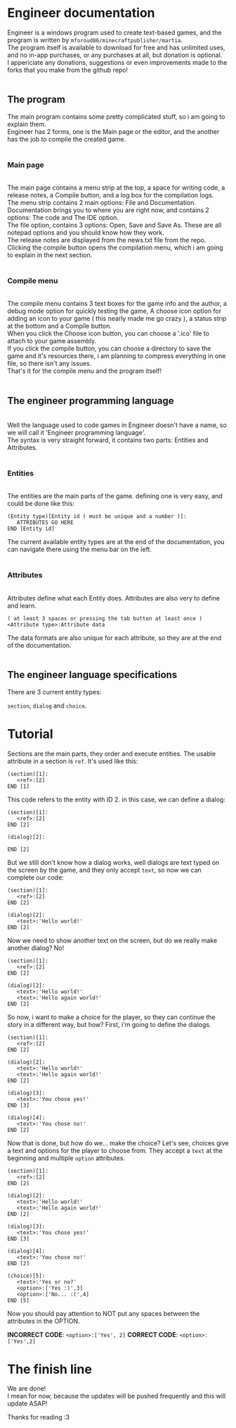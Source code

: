 # Engineer documentation
Engineer is a windows program used to create text-based games, and the program is written by `mforoud86/minecraftpublisher/martia`.<br>
The program itself is available to download for free and has unlimited uses, and no in-app purchases, or any purchases at all, but donation is optional.<br>
I appericiate any donations, suggestions or even improvements made to the forks that you make from the github repo!<br>
<br>
## The program
The main program contains some pretty complicated stuff, so i am going to explain them.<br>
Engineer has 2 forms, one is the Main page or the editor, and the another has the job to compile the created game.<br>
<br>
### Main page
<br>
The main page contains a menu strip at the top, a space for writing code, a release notes, a Compile button, and a log box for the compilation logs.<br>
The menu strip contains 2 main options: File and Documentation.<br>
Documentation brings you to where you are right now, and contains 2 options: The code and The IDE option.<br>
The file option, contains 3 options: Open, Save and Save As. These are all notepad options and you should know how they work.<br>
The release notes are displayed from the news.txt file from the repo.<br>
Clicking the compile button opens the compilation menu, which i am going to explain in the next section.<br>
<br>

### Compile menu

<br>
The compile menu contains 3 text boxes for the game info and the author, a debug mode option for quickly testing the game, A choose icon option for adding an icon to your game ( this nearly made me go crazy ), a status strip at the bottom and a Compile button.<br>
When you click the Choose icon button, you can choose a '.ico' file to attach to your game assembly.<br>
If you click the compile button, you can choose a directory to save the game and it's resources there, i am planning to compress everything in one file, so there isn't any issues.<br>
That's it for the compile menu and the program itself!<br>
<br>

## The engineer programming language

<br>
Well the language used to code games in Engineer doesn't have a name, so we will call it 'Engineer programming language'.<br>
The syntax is very straight forward, it contains two parts: Entities and Attributes.<br>
<br>

### Entities

<br>
The entities are the main parts of the game. defining one is very easy, and could be done like this:<br>

```
(Entity type)[Entity id ( must be unique and a number )]:
   ATTRIBUTES GO HERE
END [Entity id]
```

The current available entity types are at the end of the documentation, you can navigate there using the menu bar on the left.<br>
<br>

### Attributes

<br>
Attributes define what each Entity does. Attributes are also very to define and learn.<br>

```
( at least 3 spaces or pressing the tab button at least once ) <Attribute type>:Attribute data
```

The data formats are also unique for each attribute, so they are at the end of the documentation.<br>
<br>

## The engineer language specifications

There are 3 current entity types:

`section`, `dialog` and `choice`.<br>

# Tutorial

Sections are the main parts, they order and execute entities. The usable attribute in a section is `ref`. It's used like this:

```
(section)[1]:
   <ref>:[2]
END [1]
```

This code refers to the entity with ID 2. in this case, we can define a dialog:

```
(section)[1]:
   <ref>:[2]
END [2]

(dialog)[2]:

END [2]
```

But we still don't know how a dialog works, well dialogs are text typed on the screen by the game, and they only accept `text`, so now we can complete our code:

```
(section)[1]:
   <ref>:[2]
END [2]

(dialog)[2]:
   <text>:'Hello world!'
END [2]
```

Now we need to show another text on the screen, but do we really make another dialog? No!

```
(section)[1]:
   <ref>:[2]
END [2]

(dialog)[2]:
   <text>:'Hello world!'
   <text>:'Hello again world!'
END [2]
```

So now, i want to make a choice for the player, so they can continue the story in a different way, but how?
First, i'm going to define the dialogs.

```
(section)[1]:
   <ref>:[2]
END [2]

(dialog)[2]:
   <text>:'Hello world!'
   <text>:'Hello again world!'
END [2]

(dialog)[3]:
   <text>:'You chose yes!'
END [3]

(dialog)[4]:
   <text>:'You chose no!'
END [2]
```

Now that is done, but how do we... make the choice?
Let's see, choices give a text and options for the player to choose from. They accept a `text` at the beginning and multiple `option` attributes.

```
(section)[1]:
   <ref>:[2]
END [2]

(dialog)[2]:
   <text>:'Hello world!'
   <text>:'Hello again world!'
END [2]

(dialog)[3]:
   <text>:'You chose yes!'
END [3]

(dialog)[4]:
   <text>:'You chose no!'
END [2]

(choice)[5]:
   <text>:'Yes or no?'
   <option>:['Yes :)',3]
   <option>:['No... :(',4]
END [5]
```

Now you should pay attention to NOT put any spaces between the attributes in the OPTION.

**INCORRECT CODE**: `<option>:['Yes', 2]`
**CORRECT CODE**:   `<option>:['Yes',2]`

# The finish line

We are done!<br>
I mean for now, because the updates will be pushed frequently and this will update ASAP!

Thanks for reading :3
